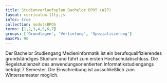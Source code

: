 ```yaml
---
title: Studienverlaufsplan Bachelor BPO5 (WIP)
layout: curriculum.11ty.js
inToc: true
collection: modulsBPO5
terms: [1,2,3,4,5,6,7]
groups: ['Grundlagen', 'Vertiefung', 'Spezialisierung']
maxCPS: 90
---
```


Der Bachelor Studiengang Medieninformatik ist ein berufsqualifizierendes grundständiges Studium und führt zum ersten Hochschulabschluss. Die Regelstudienzeit des anwendungsorientierten Informatikstudiengangs beträgt 7 Semester. Die Einschreibung ist ausschließlich zum Wintersemester möglich.